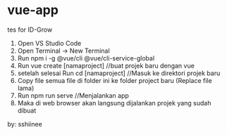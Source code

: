 # vue-app
tes for ID-Grow

1. Open VS Studio Code
2. Open Terminal -> New Terminal
3. Run npm i -g @vue/cli @vue/cli-service-global
4. Run vue create [namaproject] //buat projek baru dengan vue
5. setelah selesai Run cd [namaproject] //Masuk ke direktori projek baru
6. Copy file semua file di folder ini ke folder project baru (Replace file lama)
7. Run npm run serve //Menjalankan app
8. Maka di web browser akan langsung dijalankan projek yang sudah dibuat

by: sshiinee
